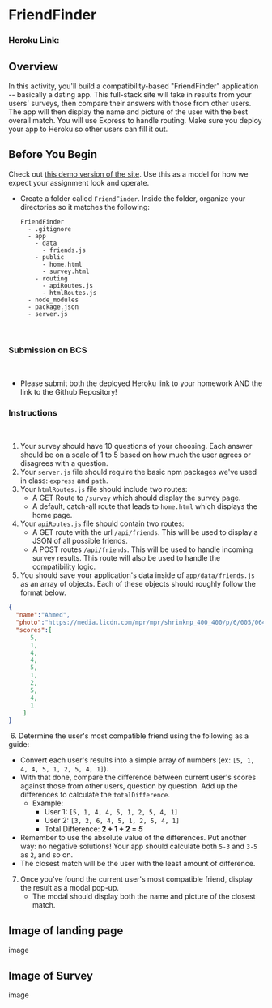# FriendFinder

### Heroku Link: 

## Overview
In this activity, you'll build a compatibility-based "FriendFinder" application -- basically a dating app. This full-stack site will take in results from your users' surveys, then compare their answers with those from other users. The app will then display the name and picture of the user with the best overall match. You will use Express to handle routing. Make sure you deploy your app to Heroku so other users can fill it out.

## Before You Begin
 Check out [this demo version of the site](https://friend-finder-fsf.herokuapp.com/). Use this as a model for how we expect your assignment look and operate.
​
* Create a folder called `FriendFinder`. Inside the folder, organize your directories so it matches the following:
​
  ```
  FriendFinder
    - .gitignore
    - app
      - data
        - friends.js
      - public
        - home.html
        - survey.html
      - routing
        - apiRoutes.js
        - htmlRoutes.js
    - node_modules
    - package.json
    - server.js
  ```
​
### Submission on BCS
​
* Please submit both the deployed Heroku link to your homework AND the link to the Github Repository!
​
### Instructions
​
1. Your survey should have 10 questions of your choosing. Each answer should be on a scale of 1 to 5 based on how much the user agrees or disagrees with a question.
​
2. Your `server.js` file should require the basic npm packages we've used in class: `express` and `path`.
​
3. Your `htmlRoutes.js` file should include two routes:
​
   * A GET Route to `/survey` which should display the survey page.
   * A default, catch-all route that leads to `home.html` which displays the home page.
​
4. Your `apiRoutes.js` file should contain two routes:
​
   * A GET route with the url `/api/friends`. This will be used to display a JSON of all possible friends.
   * A POST routes `/api/friends`. This will be used to handle incoming survey results. This route will also be used to handle the compatibility logic.
​
5. You should save your application's data inside of `app/data/friends.js` as an array of objects. Each of these objects should roughly follow the format below.
​
```json
{
  "name":"Ahmed",
  "photo":"https://media.licdn.com/mpr/mpr/shrinknp_400_400/p/6/005/064/1bd/3435aa3.jpg",
  "scores":[
      5,
      1,
      4,
      4,
      5,
      1,
      2,
      5,
      4,
      1
    ]
}
```
​
6. Determine the user's most compatible friend using the following as a guide:
​
   * Convert each user's results into a simple array of numbers (ex: `[5, 1, 4, 4, 5, 1, 2, 5, 4, 1]`).
   * With that done, compare the difference between current user's scores against those from other users, question by question. Add up the differences to calculate the `totalDifference`.
     * Example:
       * User 1: `[5, 1, 4, 4, 5, 1, 2, 5, 4, 1]`
       * User 2: `[3, 2, 6, 4, 5, 1, 2, 5, 4, 1]`
       * Total Difference: **2 + 1 + 2 =** **_5_**
   * Remember to use the absolute value of the differences. Put another way: no negative solutions! Your app should calculate both `5-3` and `3-5` as `2`, and so on.
   * The closest match will be the user with the least amount of difference.
​
7. Once you've found the current user's most compatible friend, display the result as a modal pop-up.
   * The modal should display both the name and picture of the closest match.

## Image of landing page
image

## Image of Survey
image

